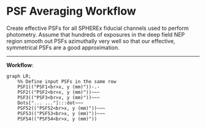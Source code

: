 # PSF Averaging Workflow

Create effective PSFs for all SPHEREx fiducial channels used to perform photometry. Assume that hundreds of exposures in the deep field NEP region smooth out PSFs azimuthally very well so that our effective, symmetrical PSFs are a good approximation. 

---
__Workflow__:

```mermaid
graph LR;
    %% Define input PSFs in the same row
    PSF1(("PSF1<br>x, y (mm)"))-.-
    PSF2(("PSF2<br>x, y (mm)"))~~~
    PSF3(("PSF3<br>x, y (mm)"))~~~
    Dots["... ..."]:::dot~~~
    PSF52(("PSF52<br>x, y (mm)"))~~~
    PSF53(("PSF53<br>x, y (mm)"))~~~
    PSF54(("PSF54<br>x, y (mm)"))



```
